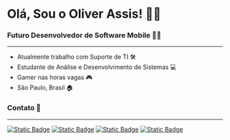 # Olá, Sou o Oliver Assis! 👋🏽 

<h3> Futuro Desenvolvedor de Software Mobile 📱🔥</h3>

<hr>

- Atualmente trabalho com Suporte de TI 🛠️
- Estudante de Análise e Desenvolvimento de Sistemas 💻
- Gamer nas horas vagas 🎮
- São Paulo, Brasil 🏠

<h3> Contato 📱 </h3>

<hr>

<p align="left">

<a href="mailto:oliverinvest08@gmail.com" target="_blank" alt="Gmail">
<img alt="Static Badge" src="https://img.shields.io/badge/GMAIL-black?style=square&logo=GMAIL&logoColor=%23EA4335"></a>

<a href="https://www.instagram.com/oliverassis08/" target="_blank" alt="Instagram">
<img alt="Static Badge" src="https://img.shields.io/badge/INSTAGRAM-black?style=square&logo=INSTAGRAM&logoColor=%23E4405F"></a>

<a href="https://www.linkedin.com/in/oliverassis" target="_blank" alt="Linkedin">
<img alt="Static Badge" src="https://img.shields.io/badge/LINKEDIN-black?style=square&logo=LINKEDIN&logoColor=%230A66C2"></a>

<a href="https://api.whatsapp.com/send/?phone=19995812011&text&type=phone_number&app_absent=0" target="_blank" alt="WhatsApp">
<img alt="Static Badge" src="https://img.shields.io/badge/WHATSAPP-black?style=square&logo=WHATSAPP&logoColor=%2325D366"></a>

</p>




  












